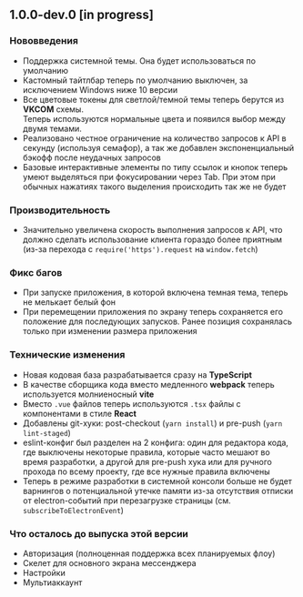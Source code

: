 ## 1.0.0-dev.0 [in progress]

### Нововведения

- Поддержка системной темы. Она будет использоваться по умолчанию
- Кастомный тайтлбар теперь по умолчанию выключен, за исключением Windows ниже 10 версии
- Все цветовые токены для светлой/темной темы теперь берутся из **VKCOM** схемы.  
  Теперь используются нормальные цвета и появился выбор между двумя темами.
- Реализовано честное ограничение на количество запросов к API в секунду
  (используя семафор), а так же добавлен экспоненциальный бэкофф после неудачных запросов
- Базовые интерактивные элементы по типу ссылок и кнопок теперь умеют выделяться при фокусировании
  через Tab. При этом при обычных нажатиях такого выделения происходить так же не будет

### Производительность

- Значительно увеличена скорость выполнения запросов к API, что должно сделать
  использование клиента гораздо более приятным
  (из-за перехода с `require('https').request` на `window.fetch`)

### Фикс багов

- При запуске приложения, в которой включена темная тема, теперь не мелькает белый фон
- При перемещении приложения по экрану теперь сохраняется его положение для последующих запусков.
  Ранее позиция сохранялась только при изменении размера приложения

### Технические изменения

- Новая кодовая база разрабатывается сразу на **TypeScript**
- В качестве сборщика кода вместо медленного **webpack** теперь используется молниеносный **vite**
- Вместо `.vue` файлов теперь используются `.tsx` файлы с компонентами в стиле **React**
- Добавлены git-хуки: post-checkout (`yarn install`) и pre-push (`yarn lint-staged`)
- eslint-конфиг был разделен на 2 конфига: один для редактора кода,
  где выключены некоторые правила, которые часто мешают во время разработки,
  а другой для pre-push хука или для ручного прохода по всему проекту,
  где все нужные правила включены
- Теперь в режиме разработки в системной консоли больше не будет варнингов о
  потенциальной утечке памяти из-за отсутствия отписки от electron-событий
  при перезагрузке страницы (см. `subscribeToElectronEvent`)

### Что осталось до выпуска этой версии

- Авторизация (полноценная поддержка всех планируемых флоу)
- Скелет для основного экрана мессенджера
- Настройки
- Мультиаккаунт
